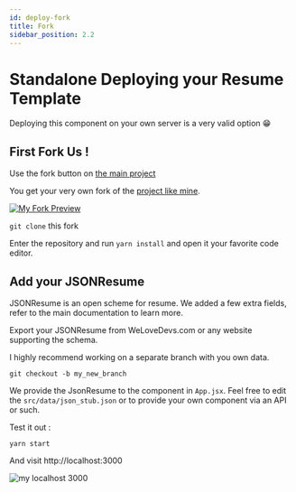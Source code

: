 ```yaml
---
id: deploy-fork
title: Fork
sidebar_position: 2.2
---
```


# Standalone Deploying your Resume Template

Deploying this component on your own server is a very valid option 😁

## First Fork Us !

Use the fork button on [the main project](https://github.com/welovedevs/react-ultimate-resume)

You get your very own fork of the [project like mine](https://github.com/thedamfr/react-ultimate-resume).

[![My Fork Preview](https://cdn.filestackcontent.com/compress/zyZVEY7oQpiWtG8TpNVH)](https://github.com/thedamfr/react-ultimate-resume)

`git clone` this fork

Enter the repository and run `yarn install` and open it your favorite code editor.

## Add your JSONResume

JSONResume is an open scheme for resume. We added a few extra fields, refer to the main documentation to learn more.

Export your JSONResume from WeLoveDevs.com or any website supporting the schema.

I highly recommend working on a separate branch with you own data.

`git checkout -b my_new_branch`

We provide the JsonResume to the component in `App.jsx`. Feel free to edit the `src/data/json_stub.json` or to provide your own component via an API or such.

Test it out :

```
yarn start
```

And visit http://localhost:3000

![my localhost 3000](https://cdn.filestackcontent.com/compress/HFY4XDmXSKao67F7BSAY)
